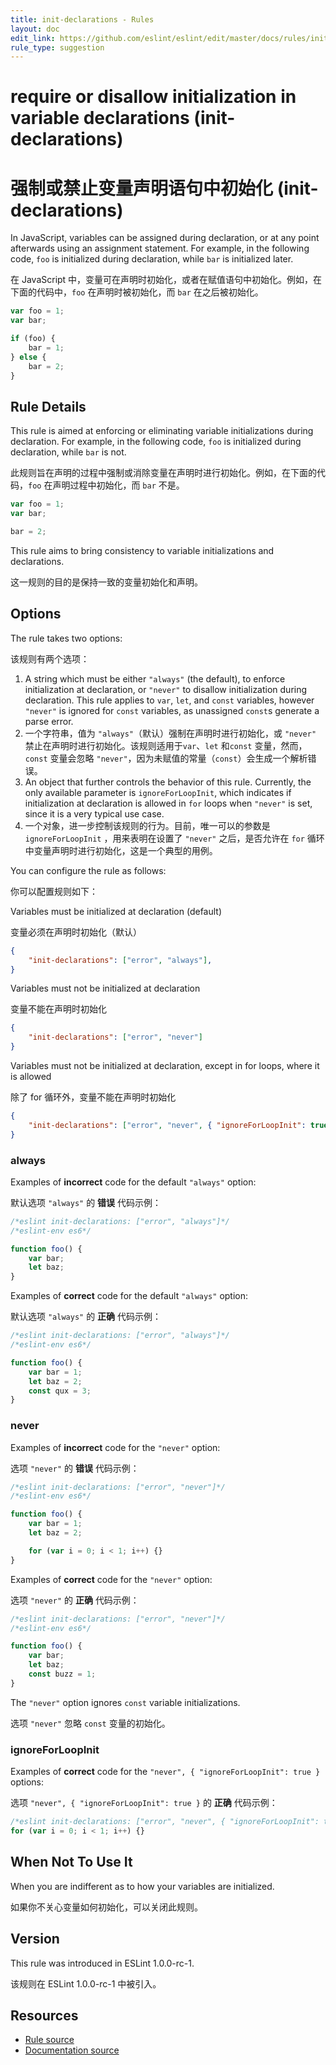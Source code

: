 ```yaml
---
title: init-declarations - Rules
layout: doc
edit_link: https://github.com/eslint/eslint/edit/master/docs/rules/init-declarations.md
rule_type: suggestion
---
```

<!-- Note: No pull requests accepted for this file. See README.md in the root directory for details. -->

# require or disallow initialization in variable declarations (init-declarations)

# 强制或禁止变量声明语句中初始化 (init-declarations)

In JavaScript, variables can be assigned during declaration, or at any point afterwards using an assignment statement. For example, in the following code, `foo` is initialized during declaration, while `bar` is initialized later.

在 JavaScript 中，变量可在声明时初始化，或者在赋值语句中初始化。例如，在下面的代码中，`foo` 在声明时被初始化，而 `bar` 在之后被初始化。

```js
var foo = 1;
var bar;

if (foo) {
    bar = 1;
} else {
    bar = 2;
}
```

## Rule Details

This rule is aimed at enforcing or eliminating variable initializations during declaration. For example, in the following code, `foo` is initialized during declaration, while `bar` is not.

此规则旨在声明的过程中强制或消除变量在声明时进行初始化。例如，在下面的代码，`foo` 在声明过程中初始化，而 `bar` 不是。

```js
var foo = 1;
var bar;

bar = 2;
```

This rule aims to bring consistency to variable initializations and declarations.

这一规则的目的是保持一致的变量初始化和声明。

## Options

The rule takes two options:

该规则有两个选项：

1. A string which must be either `"always"` (the default), to enforce initialization at declaration, or `"never"` to disallow initialization during declaration. This rule applies to `var`, `let`, and `const` variables, however `"never"` is ignored for `const` variables, as unassigned `const`s generate a parse error.
1. 一个字符串，值为 `"always"`（默认）强制在声明时进行初始化，或 `"never"` 禁止在声明时进行初始化。该规则适用于`var`、`let` 和`const` 变量，然而，`const` 变量会忽略 `"never"`，因为未赋值的常量（`const`）会生成一个解析错误。
2. An object that further controls the behavior of this rule. Currently, the only available parameter is `ignoreForLoopInit`, which indicates if initialization at declaration is allowed in `for` loops when `"never"` is set, since it is a very typical use case.
2. 一个对象，进一步控制该规则的行为。目前，唯一可以的参数是 `ignoreForLoopInit` ，用来表明在设置了 `"never"` 之后，是否允许在 `for` 循环中变量声明时进行初始化，这是一个典型的用例。

You can configure the rule as follows:

你可以配置规则如下：

Variables must be initialized at declaration (default)

变量必须在声明时初始化（默认）

```json
{
    "init-declarations": ["error", "always"],
}
```

Variables must not be initialized at declaration

变量不能在声明时初始化

```json
{
    "init-declarations": ["error", "never"]
}
```

Variables must not be initialized at declaration, except in for loops, where it is allowed

除了 for 循环外，变量不能在声明时初始化

```json
{
    "init-declarations": ["error", "never", { "ignoreForLoopInit": true }]
}
```

### always

Examples of **incorrect** code for the default `"always"` option:

默认选项 `"always"` 的 **错误** 代码示例：

```js
/*eslint init-declarations: ["error", "always"]*/
/*eslint-env es6*/

function foo() {
    var bar;
    let baz;
}
```

Examples of **correct** code for the default `"always"` option:

默认选项 `"always"` 的 **正确** 代码示例：

```js
/*eslint init-declarations: ["error", "always"]*/
/*eslint-env es6*/

function foo() {
    var bar = 1;
    let baz = 2;
    const qux = 3;
}
```

### never

Examples of **incorrect** code for the `"never"` option:

选项 `"never"` 的 **错误** 代码示例：

```js
/*eslint init-declarations: ["error", "never"]*/
/*eslint-env es6*/

function foo() {
    var bar = 1;
    let baz = 2;

    for (var i = 0; i < 1; i++) {}
}
```

Examples of **correct** code for the `"never"` option:

选项 `"never"` 的 **正确** 代码示例：

```js
/*eslint init-declarations: ["error", "never"]*/
/*eslint-env es6*/

function foo() {
    var bar;
    let baz;
    const buzz = 1;
}
```

The `"never"` option ignores `const` variable initializations.

选项 `"never"` 忽略 `const` 变量的初始化。

### ignoreForLoopInit

Examples of **correct** code for the `"never", { "ignoreForLoopInit": true }` options:

选项 `"never", { "ignoreForLoopInit": true }` 的 **正确** 代码示例：

```js
/*eslint init-declarations: ["error", "never", { "ignoreForLoopInit": true }]*/
for (var i = 0; i < 1; i++) {}
```

## When Not To Use It

When you are indifferent as to how your variables are initialized.

如果你不关心变量如何初始化，可以关闭此规则。

## Version

This rule was introduced in ESLint 1.0.0-rc-1.

该规则在 ESLint 1.0.0-rc-1 中被引入。

## Resources

* [Rule source](https://github.com/eslint/eslint/tree/master/lib/rules/init-declarations.js)
* [Documentation source](https://github.com/eslint/eslint/tree/master/docs/rules/init-declarations.md)
